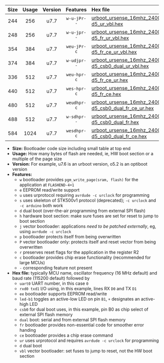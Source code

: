 |Size|Usage|Version|Features|Hex file|
|:-:|:-:|:-:|:-:|:--|
|244|256|u7.7|`w-u-jPr--`|[urboot_ursense_16mhz_2400bps_uart0_rxd0_txd1_led-d5_ur_vbl.hex](https://raw.githubusercontent.com/stefanrueger/urboot.hex/main/boards/ursense/fcpu_16mhz/2400_bps/urboot_ursense_16mhz_2400bps_uart0_rxd0_txd1_led-d5_ur_vbl.hex)|
|248|256|u7.7|`w-u-jpr--`|[urboot_ursense_16mhz_2400bps_uart0_rxd0_txd1_led-d5_fr_ur_vbl.hex](https://raw.githubusercontent.com/stefanrueger/urboot.hex/main/boards/ursense/fcpu_16mhz/2400_bps/urboot_ursense_16mhz_2400bps_uart0_rxd0_txd1_led-d5_fr_ur_vbl.hex)|
|354|384|u7.7|`weu-jPr-c`|[urboot_ursense_16mhz_2400bps_uart0_rxd0_txd1_ee_led-d5_fr_ce_ur_vbl.hex](https://raw.githubusercontent.com/stefanrueger/urboot.hex/main/boards/ursense/fcpu_16mhz/2400_bps/urboot_ursense_16mhz_2400bps_uart0_rxd0_txd1_ee_led-d5_fr_ce_ur_vbl.hex)|
|374|384|u7.7|`w-udjpr--`|[urboot_ursense_16mhz_2400bps_uart0_rxd0_txd1_led-d5_csb0_dual_ur_vbl.hex](https://raw.githubusercontent.com/stefanrueger/urboot.hex/main/boards/ursense/fcpu_16mhz/2400_bps/urboot_ursense_16mhz_2400bps_uart0_rxd0_txd1_led-d5_csb0_dual_ur_vbl.hex)|
|336|512|u7.7|`weu-hpr-c`|[urboot_ursense_16mhz_2400bps_uart0_rxd0_txd1_ee_led-d5_fr_ce_ur.hex](https://raw.githubusercontent.com/stefanrueger/urboot.hex/main/boards/ursense/fcpu_16mhz/2400_bps/urboot_ursense_16mhz_2400bps_uart0_rxd0_txd1_ee_led-d5_fr_ce_ur.hex)|
|440|512|u7.7|`wes-hpr-c`|[urboot_ursense_16mhz_2400bps_uart0_rxd0_txd1_ee_led-d5_fr_ce.hex](https://raw.githubusercontent.com/stefanrueger/urboot.hex/main/boards/ursense/fcpu_16mhz/2400_bps/urboot_ursense_16mhz_2400bps_uart0_rxd0_txd1_ee_led-d5_fr_ce.hex)|
|480|512|u7.7|`weudhpr-c`|[urboot_ursense_16mhz_2400bps_uart0_rxd0_txd1_ee_led-d5_csb0_dual_fr_ce_ur.hex](https://raw.githubusercontent.com/stefanrueger/urboot.hex/main/boards/ursense/fcpu_16mhz/2400_bps/urboot_ursense_16mhz_2400bps_uart0_rxd0_txd1_ee_led-d5_csb0_dual_fr_ce_ur.hex)|
|488|512|u7.7|`w-sdhpr--`|[urboot_ursense_16mhz_2400bps_uart0_rxd0_txd1_led-d5_csb0_dual_fr.hex](https://raw.githubusercontent.com/stefanrueger/urboot.hex/main/boards/ursense/fcpu_16mhz/2400_bps/urboot_ursense_16mhz_2400bps_uart0_rxd0_txd1_led-d5_csb0_dual_fr.hex)|
|584|1024|u7.7|`wesdhpr-c`|[urboot_ursense_16mhz_2400bps_uart0_rxd0_txd1_ee_led-d5_csb0_dual_fr_ce.hex](https://raw.githubusercontent.com/stefanrueger/urboot.hex/main/boards/ursense/fcpu_16mhz/2400_bps/urboot_ursense_16mhz_2400bps_uart0_rxd0_txd1_ee_led-d5_csb0_dual_fr_ce.hex)|

- **Size:** Bootloader code size including small table at top end
- **Usage:** How many bytes of flash are needed, ie, HW boot section or a multiple of the page size
- **Version:** For example, u7.6 is an urboot version, o5.2 is an optiboot version
- **Features:**
  + `w` bootloader provides `pgm_write_page(sram, flash)` for the application at `FLASHEND-4+1`
  + `e` EEPROM read/write support
  + `u` uses urprotocol requiring `avrdude -c urclock` for programming
  + `s` uses skeleton of STK500v1 protocol (deprecated); `-c urclock` and `-c arduino` both work
  + `d` dual boot (over-the-air programming from external SPI flash)
  + `h` hardware boot section: make sure fuses are set for reset to jump to boot section
  + `j` vector bootloader: applications *need to be patched externally*, eg, using `avrdude -c urclock`
  + `p` bootloader protects itself from being overwritten
  + `P` vector bootloader only: protects itself and reset vector from being overwritten
  + `r` preserves reset flags for the application in the register R2
  + `c` bootloader provides chip erase functionality (recommended for large MCUs)
  + `-` corresponding feature not present
- **Hex file:** typically MCU name, oscillator frequency (16 MHz default) and baud rate (115200 default) followed by
  + `uart0` UART number, in this case `0`
  + `rxd0 txd1` I/O using, in this example, lines RX `D0` and TX `D1`
  + `ee` bootloader supports EEPROM read/write
  + `led-b1` toggles an active-low LED on pin `B1`, `+` designates an active-high LED
  + `csb0` for dual boot uses, in this example, pin B0 as chip select of external SPI flash memory
  + `dual` boot: serial and from external SPI flash memory
  + `fr` bootloader provides non-essential code for smoother error handing
  + `ce` bootloader provides a chip erase command
  + `ur` uses urprotocol and requires `avrdude -c urclock` for programming
  + `d` dual boot
  + `vbl` vector bootloader: set fuses to jump to reset, not the HW boot section
